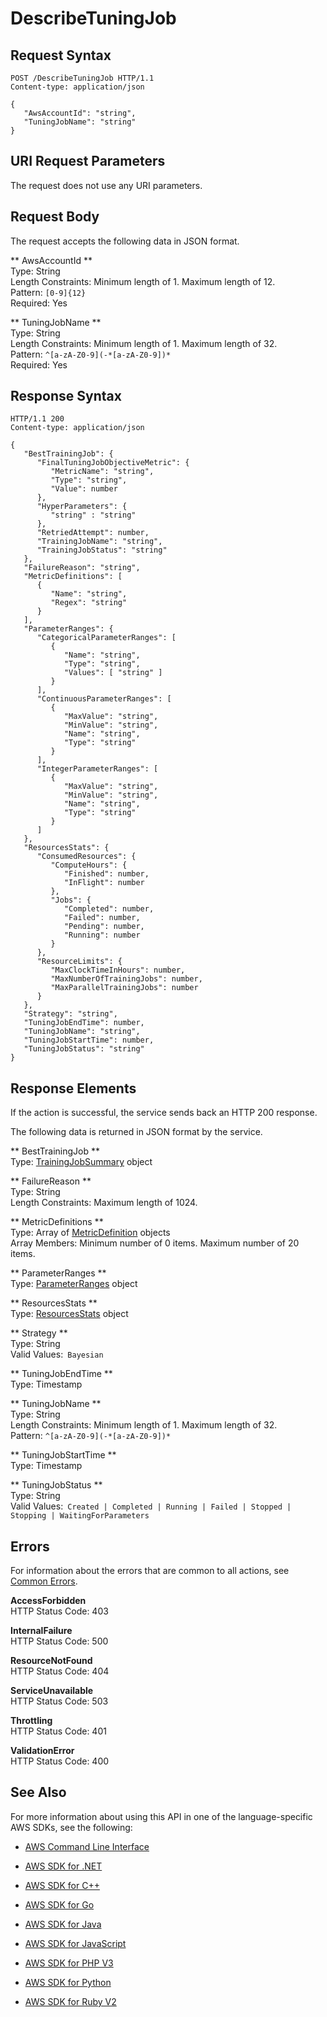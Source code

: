 # DescribeTuningJob<a name="API_hpo_DescribeTuningJob"></a>

## Request Syntax<a name="API_hpo_DescribeTuningJob_RequestSyntax"></a>

```
POST /DescribeTuningJob HTTP/1.1
Content-type: application/json

{
   "AwsAccountId": "string",
   "TuningJobName": "string"
}
```

## URI Request Parameters<a name="API_hpo_DescribeTuningJob_RequestParameters"></a>

The request does not use any URI parameters\.

## Request Body<a name="API_hpo_DescribeTuningJob_RequestBody"></a>

The request accepts the following data in JSON format\.

 ** AwsAccountId **   
Type: String  
Length Constraints: Minimum length of 1\. Maximum length of 12\.  
Pattern: `[0-9]{12}`   
Required: Yes

 ** TuningJobName **   
Type: String  
Length Constraints: Minimum length of 1\. Maximum length of 32\.  
Pattern: `^[a-zA-Z0-9](-*[a-zA-Z0-9])*`   
Required: Yes

## Response Syntax<a name="API_hpo_DescribeTuningJob_ResponseSyntax"></a>

```
HTTP/1.1 200
Content-type: application/json

{
   "BestTrainingJob": { 
      "FinalTuningJobObjectiveMetric": { 
         "MetricName": "string",
         "Type": "string",
         "Value": number
      },
      "HyperParameters": { 
         "string" : "string" 
      },
      "RetriedAttempt": number,
      "TrainingJobName": "string",
      "TrainingJobStatus": "string"
   },
   "FailureReason": "string",
   "MetricDefinitions": [ 
      { 
         "Name": "string",
         "Regex": "string"
      }
   ],
   "ParameterRanges": { 
      "CategoricalParameterRanges": [ 
         { 
            "Name": "string",
            "Type": "string",
            "Values": [ "string" ]
         }
      ],
      "ContinuousParameterRanges": [ 
         { 
            "MaxValue": "string",
            "MinValue": "string",
            "Name": "string",
            "Type": "string"
         }
      ],
      "IntegerParameterRanges": [ 
         { 
            "MaxValue": "string",
            "MinValue": "string",
            "Name": "string",
            "Type": "string"
         }
      ]
   },
   "ResourcesStats": { 
      "ConsumedResources": { 
         "ComputeHours": { 
            "Finished": number,
            "InFlight": number
         },
         "Jobs": { 
            "Completed": number,
            "Failed": number,
            "Pending": number,
            "Running": number
         }
      },
      "ResourceLimits": { 
         "MaxClockTimeInHours": number,
         "MaxNumberOfTrainingJobs": number,
         "MaxParallelTrainingJobs": number
      }
   },
   "Strategy": "string",
   "TuningJobEndTime": number,
   "TuningJobName": "string",
   "TuningJobStartTime": number,
   "TuningJobStatus": "string"
}
```

## Response Elements<a name="API_hpo_DescribeTuningJob_ResponseElements"></a>

If the action is successful, the service sends back an HTTP 200 response\.

The following data is returned in JSON format by the service\.

 ** BestTrainingJob **   
Type: [TrainingJobSummary](API_hpo_TrainingJobSummary.md) object

 ** FailureReason **   
Type: String  
Length Constraints: Maximum length of 1024\.

 ** MetricDefinitions **   
Type: Array of [MetricDefinition](API_hpo_MetricDefinition.md) objects  
Array Members: Minimum number of 0 items\. Maximum number of 20 items\.

 ** ParameterRanges **   
Type: [ParameterRanges](API_hpo_ParameterRanges.md) object

 ** ResourcesStats **   
Type: [ResourcesStats](API_hpo_ResourcesStats.md) object

 ** Strategy **   
Type: String  
Valid Values:` Bayesian` 

 ** TuningJobEndTime **   
Type: Timestamp

 ** TuningJobName **   
Type: String  
Length Constraints: Minimum length of 1\. Maximum length of 32\.  
Pattern: `^[a-zA-Z0-9](-*[a-zA-Z0-9])*` 

 ** TuningJobStartTime **   
Type: Timestamp

 ** TuningJobStatus **   
Type: String  
Valid Values:` Created | Completed | Running | Failed | Stopped | Stopping | WaitingForParameters` 

## Errors<a name="API_hpo_DescribeTuningJob_Errors"></a>

For information about the errors that are common to all actions, see [Common Errors](CommonErrors.md)\.

 **AccessForbidden**   
HTTP Status Code: 403

 **InternalFailure**   
HTTP Status Code: 500

 **ResourceNotFound**   
HTTP Status Code: 404

 **ServiceUnavailable**   
HTTP Status Code: 503

 **Throttling**   
HTTP Status Code: 401

 **ValidationError**   
HTTP Status Code: 400

## See Also<a name="API_hpo_DescribeTuningJob_SeeAlso"></a>

For more information about using this API in one of the language\-specific AWS SDKs, see the following:

+  [AWS Command Line Interface](http://docs.aws.amazon.com/goto/aws-cli/sagemakerhpo-2017-11-08/DescribeTuningJob) 

+  [AWS SDK for \.NET](http://docs.aws.amazon.com/goto/DotNetSDKV3/sagemakerhpo-2017-11-08/DescribeTuningJob) 

+  [AWS SDK for C\+\+](http://docs.aws.amazon.com/goto/SdkForCpp/sagemakerhpo-2017-11-08/DescribeTuningJob) 

+  [AWS SDK for Go](http://docs.aws.amazon.com/goto/SdkForGoV1/sagemakerhpo-2017-11-08/DescribeTuningJob) 

+  [AWS SDK for Java](http://docs.aws.amazon.com/goto/SdkForJava/sagemakerhpo-2017-11-08/DescribeTuningJob) 

+  [AWS SDK for JavaScript](http://docs.aws.amazon.com/goto/AWSJavaScriptSDK/sagemakerhpo-2017-11-08/DescribeTuningJob) 

+  [AWS SDK for PHP V3](http://docs.aws.amazon.com/goto/SdkForPHPV3/sagemakerhpo-2017-11-08/DescribeTuningJob) 

+  [AWS SDK for Python](http://docs.aws.amazon.com/goto/boto3/sagemakerhpo-2017-11-08/DescribeTuningJob) 

+  [AWS SDK for Ruby V2](http://docs.aws.amazon.com/goto/SdkForRubyV2/sagemakerhpo-2017-11-08/DescribeTuningJob) 